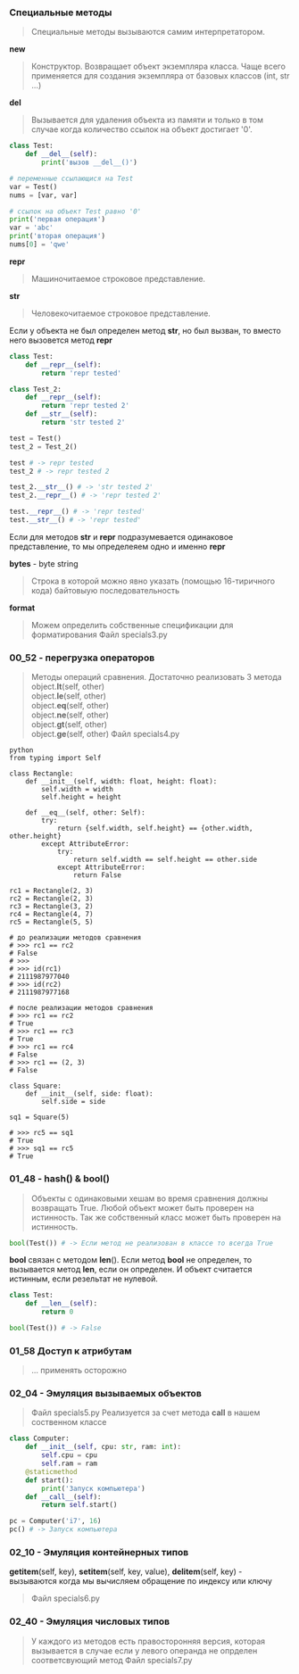 ### Специальные методы ###
>Специальные методы вызываются самим интерпретатором.

__new__
>Конструктор. Возвращает объект экземпляра класса.
Чаще всего применяется для создания экземпляра от базовых классов (int, str ...)

__del__ 
>Вызывается для удаления объекта из памяти и только в том случае когда количество ссылок на объект достигает '0'.
```python
class Test:
    def __del__(self):
        print('вызов __del__()')

# переменные ссылающися на Test
var = Test()
nums = [var, var]

# ссылок на объект Test равно '0'
print('первая операция')
var = 'abc'
print('вторая операция')
nums[0] = 'qwe'
```

__repr__
>Машиночитаемое строковое представление.

__str__
>Человекочитаемое строковое представление.

Если у объекта не был определен метод __str__, но был вызван,
то вместо него вызовется метод __repr__
```python
class Test:
    def __repr__(self):
        return 'repr tested'

class Test_2:
    def __repr__(self):
        return 'repr tested 2'
    def __str__(self):
        return 'str tested 2'

test = Test()
test_2 = Test_2()

test # -> repr tested
test_2 # -> repr tested 2

test_2.__str__() # -> 'str tested 2'
test_2.__repr__() # -> 'repr tested 2'

test.__repr__() # -> 'repr tested'
test.__str__() # -> 'repr tested'
```
Если для методов __str__ и __repr__ подразумевается одинаковое представление,
то мы определеяем одно и именно __repr__

__bytes__ - byte string
>Строка в которой можно явно указать (помощью 16-тиричного кода) байтовыую последовательность

__format__
>Можем определить собственные спецификации для форматирования
>Файл specials3.py

### 00_52 - перегрузка операторов ###
>Методы операций сравнения. Достаточно реализовать 3 метода\
object.__lt__(self, other)\
object.__le__(self, other)\
object.__eq__(self, other)\
object.__ne__(self, other)\
object.__gt__(self, other)\
object.__ge__(self, other)
>Файл specials4.py
```
python
from typing import Self

class Rectangle:
    def __init__(self, width: float, height: float):
        self.width = width
        self.height = height
    
    def __eq__(self, other: Self):
        try:
            return {self.width, self.height} == {other.width, other.height}
        except AttributeError:
            try:
                return self.width == self.height == other.side
            except AttributeError:
                return False

rc1 = Rectangle(2, 3)
rc2 = Rectangle(2, 3)
rc3 = Rectangle(3, 2)
rc4 = Rectangle(4, 7)
rc5 = Rectangle(5, 5)

# до реализации методов сравнения
# >>> rc1 == rc2
# False
# >>>
# >>> id(rc1)
# 2111987977040
# >>> id(rc2)
# 2111987977168

# после реализации методов сравнения
# >>> rc1 == rc2
# True
# >>> rc1 == rc3
# True
# >>> rc1 == rc4
# False
# >>> rc1 == (2, 3)
# False

class Square:
    def __init__(self, side: float):
        self.side = side

sq1 = Square(5)

# >>> rc5 == sq1
# True
# >>> sq1 == rc5
# True
```

### 01_48 - __hash__() & __bool__() ###
>Объекты с одинаковыми хешам во время сравнения должны возвращать True.
>Любой объект может быть проверен на истинность. Так же собственный класс может быть проверен на истинность.
```python
bool(Test()) # -> Если метод не реализован в классе то всегда True
```
__bool__ связан с методом __len__(). Если метод __bool__ не определен, то вызывается метод __len__, если он определен.
И объект считается истинным, если резельтат не нулевой.
```python
class Test:
    def __len__(self):
        return 0

bool(Test()) # -> False
```

### 01_58 Доступ к атрибутам ###
> ... применять осторожно

### 02_04 - Эмуляция вызываемых объектов ###
> Файл specials5.py
> Реализуется за счет метода __call__ в нашем соственном классе
```python
class Computer:
    def __init__(self, cpu: str, ram: int):
        self.cpu = cpu
        self.ram = ram
    @staticmethod
    def start():
        print('Запуск компьютера')
    def __call__(self):
        return self.start()

pc = Computer('i7', 16)
pc() # -> Запуск компьютера
```

### 02_10 - Эмуляция контейнерных типов ###
__getitem__(self, key), __setitem__(self, key, value), __delitem__(self, key) - 
вызываются когда мы вычисляем обращение по индексу или ключу
> Файл specials6.py

### 02_40 - Эмуляция числовых типов ###
>У каждого из методов есть правосторонняя версия, которая вызывается в случае если у левого операнда не опрделен соответсвующий метод
> Файл specials7.py

